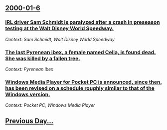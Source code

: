 ## [2000-01-6](/news/2000/01/6/index.md)

### [IRL driver Sam Schmidt is paralyzed after a crash in preseason testing at the Walt Disney World Speedway.](/news/2000/01/6/irl-driver-sam-schmidt-is-paralyzed-after-a-crash-in-preseason-testing-at-the-walt-disney-world-speedway.md)
_Context: Sam Schmidt, Walt Disney World Speedway_

### [The last Pyrenean ibex, a female named Celia, is found dead. She was killed by a fallen tree.](/news/2000/01/6/the-last-pyrenean-ibex-a-female-named-celia-is-found-dead-she-was-killed-by-a-fallen-tree.md)
_Context: Pyrenean ibex_

### [Windows Media Player for Pocket PC is announced, since then, has been revised on a schedule roughly similar to that of the Windows version.](/news/2000/01/6/windows-media-player-for-pocket-pc-is-announced-since-then-has-been-revised-on-a-schedule-roughly-similar-to-that-of-the-windows-version.md)
_Context: Pocket PC, Windows Media Player_

## [Previous Day...](/news/2000/01/5/index.md)

